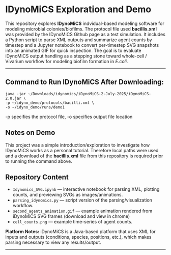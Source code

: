 # IDynoMiCS Exploration and Demo 
This repository explores **IDynoMiCS** indvidual-based modeling software for modeling microbial colonies/biofilms. The protocol file used **bacillis.xml** was provided by the IDynoMiCS Github page as a test simulation. It includes a Python script to parse XML outputs and summarize agent counts by timestep and a Jupyter notebook to convert per-timestep SVG snapshots into an animated GIF for quick inspection. The goal is to evaluate iDynoMiCS output handling as a stepping stone toward whole-cell / Vivarium workflow for modeling biofilm formation in _E.coli_.

---

## Command to Run IDynoMiCS After Downloading: 

```
java -jar ~/Downloads/idynomics/iDynoMiCS-2-July-2025/iDynoMiCS-2.0.jar \
-p ~/idyno_demo/protocols/bacilli.xml \ 
-o ~/idyno_demo/runs/demo1
```
-p specifies the protocol file, -o specifies output file location

## Notes on Demo
This project was a simple introduction/exploration to investigate how IDynoMiCS works as a personal tutorial. Therefore local paths were used and a download of the **bacillis.xml** file from this repository is required prior to running the command above. 


## Repository Content

- `Idynomics_SVG.ipynb` — interactive notebook for parsing XML, plotting counts, and previewing SVGs as images/animations.
- `parsing_idynomics.py` — script version of the parsing/visualization workflow.
- `second_agents_animation.gif` — example animation rendered from iDynoMiCS SVG frames (download and view in chrome)
- `cell_counts.png` — example time-series of agent counts.

**Platform Notes:** iDynoMiCS is a Java-based platform that uses XML for inputs and outputs (conditions, species, positions, etc.), which makes parsing necessary to view any results/output. 

---

